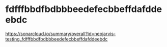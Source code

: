 # fdfffbbdfbdbbbeedefecbbeffdafddeebdc
https://sonarcloud.io/summary/overall?id=neojarvis-testing_fdfffbbdfbdbbbeedefecbbeffdafddeebdc
